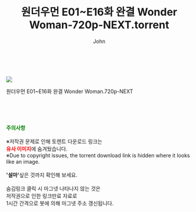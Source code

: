﻿---
layout: post
title:  "    원더우먼 E01~E16화 완결 Wonder Woman-720p-NEXT.torrent"
author: John
categories: [ 드라마 ]
tags: [  ]
image: https://torrentrj54.com/uploadfile/full/c322025c83f3ac17774c82e89fe7f86f8929a855.jpg 
description: "    원더우먼 E01~E16화 완결 Wonder Woman-720p-NEXT torrent 정보 공유"
toc: true
toc_sticky: true
---

<br>
<p><img src="https://torrentrj54.com/uploadfile/full/c322025c83f3ac17774c82e89fe7f86f8929a855.jpg"/></p>
 원더우먼 E01~E16화 완결 Wonder Woman.720p-NEXT  
    
<br><br><br>
<p data-ke-size="size16"><b><span style="color: green;">주의사항</span></b><br /><br />※저작권 문제로 인해 토렌트 다운로드 링크는<br /><b><span style="color: red;">유사 이미지</span></b>에 숨겨뒀습니다.<br />※Due to copyright issues, the torrent download link is hidden where it looks like an image.<br /><br /><b>'설마'</b>싶은 것까지 확인해 보세요.<br /><br />숨김링크 클릭 시 마그넷 나타나지 않는 것은<br />저작권으로 인한 링크만료 자료로<br />1시간 간격으로 봇에 의해 마그넷 주소 갱신됩니다.</p>
